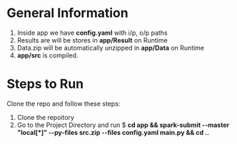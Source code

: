 # General Information
1) Inside app we have **config.yaml** with i/p, o/p paths
2) Results are will be stores in **app/Result** on Runtime
3) Data.zip will be automatically unzipped in **app/Data** on Runtime
4) **app/src** is compiled.

# Steps to Run
Clone the repo and follow these steps:
1. Clone the repoitory
2. Go to the Project Directory and run $ **cd app && spark-submit --master "local[*]" --py-files src.zip --files config.yaml main.py && cd ..**
